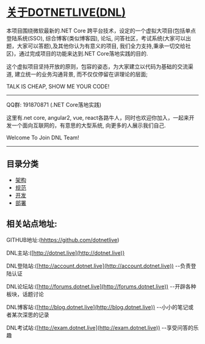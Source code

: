 # [关于DOTNETLIVE(DNL)](./)

本项目围绕微软最新的.NET Core 跨平台技术，设定的一个虚拟大项目(包括单点登陆系统(SSO), 综合博客(类似博客园), 论坛, 问答社区，考试系统(大家可以出题，大家可以答题),及其他你认为有意义的项目, 我们全力支持,秉承一切交给社区)，通过完成项目的功能来达到.NET Core落地实践的目的.

这个虚拟项目坚持开放的原则，包容的姿态，为大家建立以代码为基础的交流渠道, 建立统一的业务沟通背景, 而不仅仅停留在讲理论的层面; 

TALK IS CHEAP, SHOW ME YOUR CODE!

***

QQ群: 191870871 (.NET Core落地实践)

这里有.net core, angular2, vue, react各路牛人，同时也欢迎你加入，一起来开发一个面向互联网的，有意思的大型系统, 向更多的人展示我们自己.

Welcome To Join DNL Team!

***

## 目录分类

* [架构](/architecture/)
* [规范](/specification/)
* [开发](/development/)
* [部署](/deployment/)

## 相关站点地址:

GITHUB地址:([hhttps://github.com/dotnetlive](https://github.com/dotnetlive))

DNL主站:([http://dotnet.live](http://dotnet.live))

DNL登陆站:([http://account.dotnet.live](http://account.dotnet.live)) --负责登陆认证

DNL论坛站:([http://forums.dotnet.live](http://forums.dotnet.live)) --开辟各种板块，话题讨论

DNL博客站:([http://blog.dotnet.live](http://blog.dotnet.live)) --小小的笔记或者某次深思的记录

DNL考试站:([http://exam.dotnet.live](http://exam.dotnet.live)) --享受问答的乐趣

